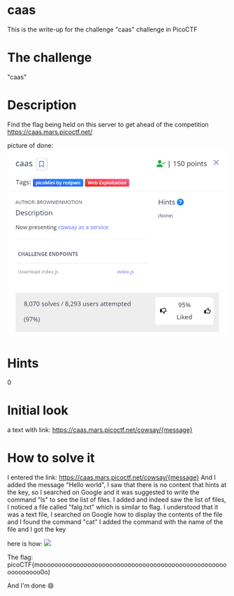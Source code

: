 # caas
This is the write-up for the challenge "caas" challenge in PicoCTF

# The challenge
"caas" 

# Description
Find the flag being held on this server to get ahead of the competition https://caas.mars.picoctf.net/

picture of done:
![](img/finish.bmp)

# Hints
0

# Initial look
a text with link: https://caas.mars.picoctf.net/cowsay/{message}

# How to solve it
I entered the link: https://caas.mars.picoctf.net/cowsay/{message}
And I added the message "Hello world", I saw that there is no content that hints at the key,
so I searched on Google and it was suggested to write the command "ls" to see the list of files.
I added and indeed saw the list of files, I noticed a file called "falg.txt" which is similar to flag.
I understood that it was a text file, I searched on Google how to display the contents of the file
and I found the command "cat" I added the command with the name of the file and I got the key

here is how:
![](img/key.bmp)



The flag: picoCTF{moooooooooooooooooooooooooooooooooooooooooooooooooooooooooooo0o}

And I'm done  😄
